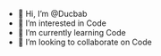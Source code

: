 - 👋 Hi, I’m @Ducbab
- 👀 I’m interested in Code 
- 🌱 I’m currently learning Code
- 💞️ I’m looking to collaborate on Code


<!---
Ducbab/Ducbab is a ✨ special ✨ repository because its `README.md` (this file) appears on your GitHub profile.
You can click the Preview link to take a look at your changes.
--->
